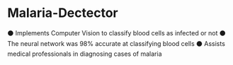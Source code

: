 # Malaria-Dectector

⚫ Implements Computer Vision to classify blood cells as infected or not
⚫ The neural network was 98% accurate at classifying blood cells
⚫ Assists medical professionals in diagnosing cases of malaria

